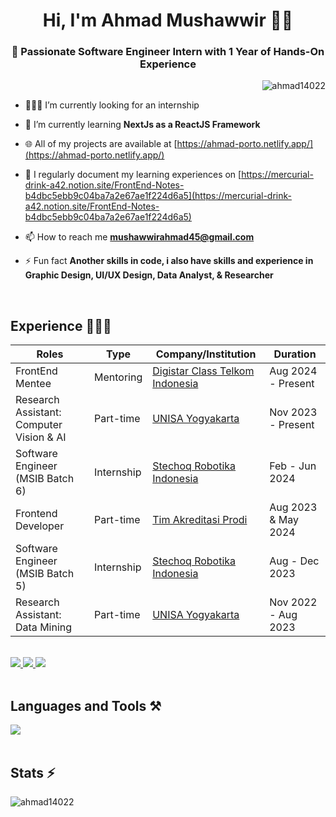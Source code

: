 <h1 align="center">Hi, I'm Ahmad Mushawwir 👋🏻</h1>
<h3 align="center">🚀 Passionate Software Engineer Intern with 1 Year of Hands-On Experience</h3>

<p align="right"> <img src="https://komarev.com/ghpvc/?username=ahmad14022&label=Profile%20views&color=0e75b6&style=flat" alt="ahmad14022" /> </p>

- 🧑🏻‍💻 I’m currently looking for an internship

- 🌱 I’m currently learning **NextJs as a ReactJS Framework**

- 🌐 All of my projects are available at [https://ahmad-porto.netlify.app/](https://ahmad-porto.netlify.app/)

- 📝 I regularly document my learning experiences on [https://mercurial-drink-a42.notion.site/FrontEnd-Notes-b4dbc5ebb9c04ba7a2e67ae1f224d6a5](https://mercurial-drink-a42.notion.site/FrontEnd-Notes-b4dbc5ebb9c04ba7a2e67ae1f224d6a5)

- 📫 How to reach me **mushawwirahmad45@gmail.com**

- ⚡ Fun fact **Another skills in code, i also have skills and experience in Graphic Design, UI/UX Design, Data Analyst, & Researcher**
</br>

## Experience 🧑🏻‍💻

| Roles                                      | Type         | Company/Institution                                  | Duration               |
| ------------------------------------------- | ------------ | ----------------------------------------------------- | ---------------------- |
| FrontEnd Mentee     | Mentoring    | [Digistar Class Telkom Indonesia](https://class.digistartelkom.id/)    | Aug 2024 - Present     |
| Research Assistant: Computer Vision & AI     | Part-time    | [UNISA Yogyakarta](https://www.unisayogya.ac.id/)    | Nov 2023 - Present     |
| Software Engineer (MSIB Batch 6)                           | Internship   | [Stechoq Robotika Indonesia](https://stechoq.com/)  | Feb - Jun 2024     |
| Frontend Developer                          | Part-time    | [Tim Akreditasi Prodi](https://www.unisayogya.ac.id/)| Aug 2023 & May 2024     |
| Software Engineer (MSIB Batch 5)                           | Internship   | [Stechoq Robotika Indonesia](https://stechoq.com/)  | Aug - Dec 2023         |
| Research Assistant: Data Mining            | Part-time    | [UNISA Yogyakarta](https://www.unisayogya.ac.id/)    | Nov 2022 - Aug 2023    |

<br>
<div align="left"> 
  <a href="mushawwirahmad45@gmail.com">
    <img src="https://img.shields.io/badge/Gmail-333333?style=for-the-badge&logo=gmail&logoColor=red" />
  </a>
  <a href="https://www.linkedin.com/in/ahmadmushawwir" target="_blank">
    <img src="https://img.shields.io/badge/LinkedIn-0077B5?style=for-the-badge&logo=linkedin&logoColor=white" target="_blank" />
  </a>
  <a href="https://ahmad-porto.netlify.app" target="_blank">
     <img src="https://img.shields.io/badge/Portfolio-FF5722?style=for-the-badge&logo=todoist&logoColor=white" target="_blank" /> <!-- sqlite, safari, google-chrome are other good icon options -->
  </a>
</div>
</br>
<h2 align="left">Languages and Tools ⚒️</h2>
<div align="left">
    <img src="https://skillicons.dev/icons?i=vuejs,bootstrap,html,css,vscode,github,figma,sass,tailwind,git,react,nodejs,python,javascript,express,mongodb,c,java,mysql,kotlin,docker,gitlab,postman,nextjs,typescript" />
    <br>
</div>
<br>
<h2 align="left">Stats ⚡</h2>
<p><img align="center" src="https://github-readme-stats.vercel.app/api/top-langs/?username=ahmad14022&hide=HTML&langs_count=8&layout=compact&theme=react&border_radius=10&size_weight=0.5&count_weight=0.5&exclude_repo=github-readme-stats&cache_seconds=1800" alt="ahmad14022" /></p>

